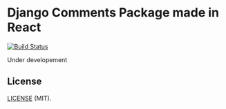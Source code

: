 # Django Comments Package made in React

[![Build Status](https://travis-ci.org/anistark/django-react-comments.svg?branch=master)](https://travis-ci.org/anistark/django-react-comments)


Under developement



## License

[LICENSE](https://github.com/anistark/django-react-comments/blob/master/LICENSE) (MIT).